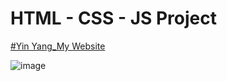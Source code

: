 # HTML - CSS - JS Project
<a href="https://yinyang005.github.io/" target="_blank">#Yin Yang_My Website</a>


![image](https://user-images.githubusercontent.com/84718589/191026009-65ef536d-ba33-416e-b887-4b461b11a9d0.png)

